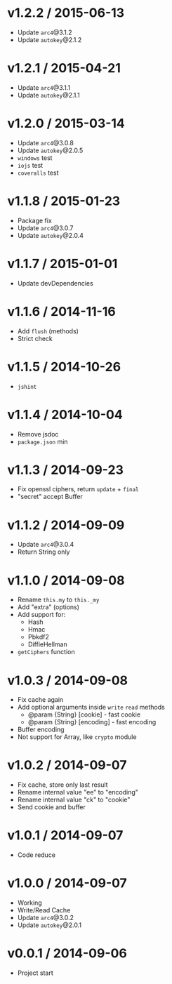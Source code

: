 v1.2.2 / 2015-06-13
==================

  * Update `arc4`@3.1.2
  * Update `autokey`@2.1.2

v1.2.1 / 2015-04-21
==================

  * Update `arc4`@3.1.1
  * Update `autokey`@2.1.1

v1.2.0 / 2015-03-14
==================

  * Update `arc4`@3.0.8
  * Update `autokey`@2.0.5
  * `windows` test
  * `iojs` test
  * `coveralls` test

v1.1.8 / 2015-01-23
==================

  * Package fix
  * Update `arc4`@3.0.7
  * Update `autokey`@2.0.4

v1.1.7 / 2015-01-01
==================

  * Update devDependencies

v1.1.6 / 2014-11-16
==================

  * Add `flush` (methods)
  * Strict check

v1.1.5 / 2014-10-26
==================

  * `jshint`

v1.1.4 / 2014-10-04
==================

  * Remove jsdoc
  * `package.json` min

v1.1.3 / 2014-09-23
==================

  * Fix openssl ciphers, return `update` + `final`
  * "secret" accept Buffer

v1.1.2 / 2014-09-09
==================

  * Update `arc4`@3.0.4
  * Return String only

v1.1.0 / 2014-09-08
==================

  * Rename `this.my` to `this._my`
  * Add "extra" (options)
  * Add support for:
    * Hash
    * Hmac
    * Pbkdf2
    * DiffieHellman
  * `getCiphers` function

v1.0.3 / 2014-09-08
==================

  * Fix cache again
  * Add optional arguments inside `write` `read` methods
    * @param {String} [cookie] - fast cookie
    * @param {String} [encoding] - fast encoding
  * Buffer encoding
  * Not support for Array, like `crypto` module

v1.0.2 / 2014-09-07
==================

  * Fix cache, store only last result
  * Rename internal value "ee" to "encoding"
  * Rename internal value "ck" to "cookie"
  * Send cookie and buffer

v1.0.1 / 2014-09-07
==================

  * Code reduce

v1.0.0 / 2014-09-07
==================

  * Working
  * Write/Read Cache
  * Update `arc4`@3.0.2
  * Update `autokey`@2.0.1

v0.0.1 / 2014-09-06
==================

  * Project start
